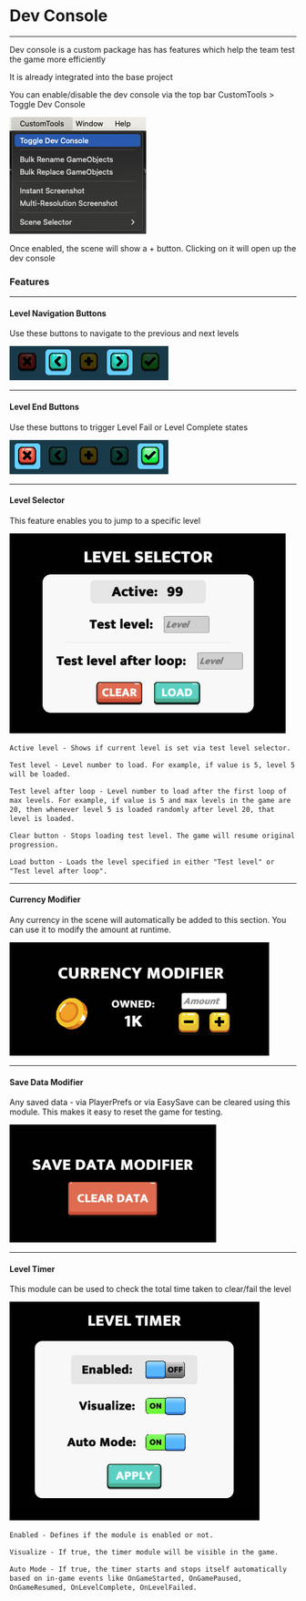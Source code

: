 # Dev Console

---

Dev console is a custom package has has features which help the team test the game more efficiently

It is already integrated into the base project


You can enable/disable the dev console via the top bar CustomTools > Toggle Dev Console

![Screenshot](img/DevConsole_Toggle.png "Dev Colsole Toggle")

Once enabled, the scene will show a + button. Clicking on it will open up the dev console


### Features

---

#### <b>Level Navigation Buttons</b>

Use these buttons to navigate to the previous and next levels

![Screenshot](img/DevConsole_LevelNavigationButtons.png "Level Navigation")

---

#### <b>Level End Buttons</b>

Use these buttons to trigger Level Fail or Level Complete states

![Screenshot](img/DevConsole_LevelEndButtons.png "Level Navigation")

---

#### <b>Level Selector</b>

This feature enables you to jump to a specific level

![Screenshot](img/DevConsole_LevelSelector.png "Level Selector")

```text
Active level - Shows if current level is set via test level selector.
```
```text
Test level - Level number to load. For example, if value is 5, level 5 will be loaded.
```
```text
Test level after loop - Level number to load after the first loop of max levels. For example, if value is 5 and max levels in the game are 20, then whenever level 5 is loaded randomly after level 20, that level is loaded.
```
```text
Clear button - Stops loading test level. The game will resume original progression.
```
```text
Load button - Loads the level specified in either "Test level" or "Test level after loop".
```

---

#### <b>Currency Modifier</b>

Any currency in the scene will automatically be added to this section. You can use it to modify the amount at runtime.

![Screenshot](img/DevConsole_CurrencyModifier.png "Currency Modifier")

---

#### <b>Save Data Modifier</b>

Any saved data - via PlayerPrefs or via EasySave can be cleared using this module. This makes it easy to reset the game for testing.

![Screenshot](img/DevConsole_SaveDataModifier.png "Save Data Modifier")

---

#### <b>Level Timer</b>

This module can be used to check the total time taken to clear/fail the level

![Screenshot](img/DevConsole_LevelTimer.png "Save Data Modifier")

```text
Enabled - Defines if the module is enabled or not.
```
```text
Visualize - If true, the timer module will be visible in the game.
```
```text
Auto Mode - If true, the timer starts and stops itself automatically based on in-game events like OnGameStarted, OnGamePaused, OnGameResumed, OnLevelComplete, OnLevelFailed.
```
